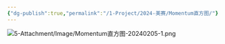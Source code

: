```yaml
---
{"dg-publish":true,"permalink":"/1-Project/2024-美赛/Momentum直方图/"}
---
```


![5-Attachment/Image/Momentum直方图-20240205-1.png](/img/user/5-Attachment/Image/Momentum%E7%9B%B4%E6%96%B9%E5%9B%BE-20240205-1.png)